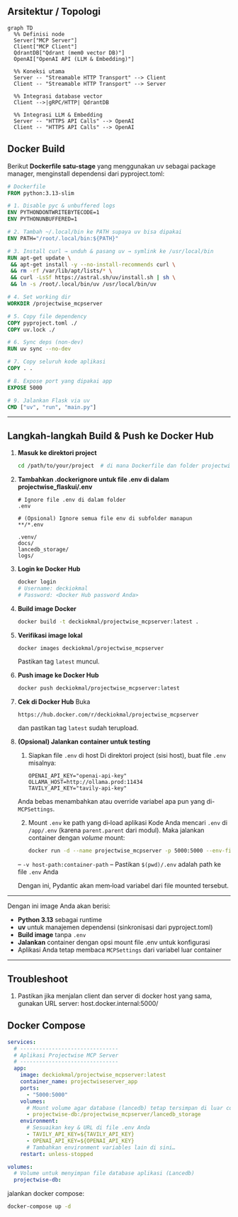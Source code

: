 ## **Arsitektur / Topologi**
```mermaid
graph TD
  %% Definisi node
  Server["MCP Server"]
  Client["MCP Client"]
  QdrantDB["Qdrant (mem0 vector DB)"]
  OpenAI["OpenAI API (LLM & Embedding)"]

  %% Koneksi utama
  Server -- "Streamable HTTP Transport" --> Client
  Client -- "Streamable HTTP Transport" --> Server

  %% Integrasi database vector
  Client -->|gRPC/HTTP| QdrantDB

  %% Integrasi LLM & Embedding
  Server -- "HTTPS API Calls" --> OpenAI
  Client -- "HTTPS API Calls" --> OpenAI
```

## Docker Build

Berikut **Dockerfile satu-stage** yang menggunakan uv sebagai package manager, meng­install dependensi dari pyproject.toml:

```dockerfile
# Dockerfile
FROM python:3.13-slim

# 1. Disable pyc & unbuffered logs
ENV PYTHONDONTWRITEBYTECODE=1
ENV PYTHONUNBUFFERED=1

# 2. Tambah ~/.local/bin ke PATH supaya uv bisa dipakai
ENV PATH="/root/.local/bin:${PATH}"

# 3. Install curl → unduh & pasang uv → symlink ke /usr/local/bin
RUN apt-get update \
 && apt-get install -y --no-install-recommends curl \
 && rm -rf /var/lib/apt/lists/* \
 && curl -LsSf https://astral.sh/uv/install.sh | sh \
 && ln -s /root/.local/bin/uv /usr/local/bin/uv

# 4. Set working dir
WORKDIR /projectwise_mcpserver

# 5. Copy file dependency
COPY pyproject.toml ./
COPY uv.lock ./

# 6. Sync deps (non-dev)
RUN uv sync --no-dev

# 7. Copy seluruh kode aplikasi
COPY . .

# 8. Expose port yang dipakai app
EXPOSE 5000

# 9. Jalankan Flask via uv
CMD ["uv", "run", "main.py"]
```

---

## Langkah-langkah Build & Push ke Docker Hub

1. **Masuk ke direktori project**

   ```bash
   cd /path/to/your/project  # di mana Dockerfile dan folder projectwise_flaskui/ berada
   ```

2. **Tambahkan .dockerignore untuk file .env di dalam projectwise_flaskui/.env**

   ```dockerignore
   # Ignore file .env di dalam folder
   .env

   # (Opsional) Ignore semua file env di subfolder manapun
   **/*.env

   .venv/
   docs/
   lancedb_storage/
   logs/
   ```

2. **Login ke Docker Hub**

   ```bash
   docker login
   # Username: deckiokmal
   # Password: <Docker Hub password Anda>
   ```

3. **Build image Docker**

   ```bash
   docker build -t deckiokmal/projectwise_mcpserver:latest .
   ```

4. **Verifikasi image lokal**

   ```bash
   docker images deckiokmal/projectwise_mcpserver
   ```

   Pastikan tag `latest` muncul.

5. **Push image ke Docker Hub**

   ```bash
   docker push deckiokmal/projectwise_mcpserver:latest
   ```

6. **Cek di Docker Hub**
   Buka

   ```
   https://hub.docker.com/r/deckiokmal/projectwise_mcpserver
   ```

   dan pastikan tag `latest` sudah ter­upload.

7. **(Opsional) Jalankan container untuk testing**

    1. Siapkan file `.env` di host
    Di direktori project (sisi host), buat file `.env` misalnya:

        ```
        OPENAI_API_KEY="openai-api-key"
        OLLAMA_HOST=http://ollama.prod:11434
        TAVILY_API_KEY="tavily-api-key"
        ```

    Anda bebas menambahkan atau override variabel apa pun yang di-`MCPSettings`.

    2. Mount `.env` ke path yang di‐load aplikasi
    Kode Anda mencari `.env` di `/app/.env` (karena `parent.parent` dari modul). Maka jalankan container dengan *volume* mount:

        ```bash
        docker run -d --name projectwise_mcpserver -p 5000:5000 --env-file .env deckiokmal/projectwise_mcpserver:latest
        ```

    – `-v host-path:container-path`
    – Pastikan `$(pwd)/.env` adalah path ke file `.env` Anda

    Dengan ini, Pydantic akan mem‐load variabel dari file mounted tersebut.

---

Dengan ini image Anda akan berisi:

* **Python 3.13** sebagai runtime
* **uv** untuk manajemen dependensi (sinkronisasi dari pyproject.toml)
* **Build image** tanpa `.env`
* **Jalankan** container dengan opsi mount file .env untuk konfigurasi
* Aplikasi Anda tetap membaca `MCPSettings` dari variabel luar container

---
## Troubleshoot
1. Pastikan jika menjalan client dan server di docker host yang sama, gunakan URL server: host.docker.internal:5000/


## Docker Compose

```yaml
services:
  # -------------------------------
  # Aplikasi Projectwise MCP Server
  # -------------------------------
  app:
    image: deckiokmal/projectwise_mcpserver:latest
    container_name: projectwiseserver_app
    ports:
      - "5000:5000"
    volumes:
      # Mount volume agar database (lancedb) tetap tersimpan di luar container
      - projectwise-db:/projectwise_mcpserver/lancedb_storage
    environment:
      # Sesuaikan key & URL di file .env Anda
      - TAVILY_API_KEY=${TAVILY_API_KEY}
      - OPENAI_API_KEY=${OPENAI_API_KEY}
      # Tambahkan environment variables lain di sini…
    restart: unless-stopped

volumes:
  # Volume untuk menyimpan file database aplikasi (Lancedb)
  projectwise-db:

```

jalankan docker compose:
```bash
docker-compose up -d
```
